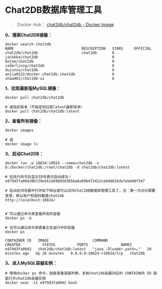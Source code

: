 # Chat2DB数据库管理工具

> Docker Hub： [chat2db/chat2db - Docker Image](https://hub.docker.com/r/chat2db/chat2db)



**0、搜索Chat2DB镜像：**

```shell
docker search chat2db
NAME                               DESCRIPTION   STARS     OFFICIAL
chat2db/chat2db                    chat2db       8
jackkke/chat2db                                  0
kejoe/chat2db                                    0
coderlinzg/chat2db                               0
dujunio/chat2db                                  0
anjia0532/docker.chat2db.chat2db                 0
shaw001/chat2db-ui                               0
```



**1、拉取最新版MySQL镜像：**

```shell
docker pull chat2db/chat2db

# 或指定版本（不指定则拉取latest最新版本）
docker pull chat2db/chat2db:latest
```



**2、查看所有镜像：**

```shell
docker images

# 或
docker image ls
```



**3、启动Chat2DB：**

```shell
docker run -p 10824:10824 --name=chat2db -v D:/Docker/chat2db:/root/chat2db -d chat2db/chat2db:latest 

# 在执行命令后显示ID号表示启动成功！
e979d3fa00420b729e561484603d365ba6e89b472412ceb9d816de7ebd40f347

# 启动在浏览器中打开如下网址就可以访问Chat2DB数据库管理工具了，注：第一次访问需要登录，默认账户和密码都是chat2db
http://localhost:10824/


# 可以通过命令来查看所有的容器
docker ps -a

# 也可以通过命令来查看正在运行中的容器
docker ps

CONTAINER ID   IMAGE                    COMMAND                   CREATED          STATUS          PORTS               NAMES
e979d3fa0042   chat2db/chat2db:latest   "java -Dloader.path=…"   20 minutes ago   Up 20 minutes   0.0.0.0:10824->10824/tcp   chat2db
```

**3、进入MySQL容器实例：**

```shell
# 使用docker ps 命令，就能查看容器列表，复制chat2db容器对应的 CONTAINER ID 就能打开chat2db容器实例
docker exec -it e979d3fa0042 bash
```





